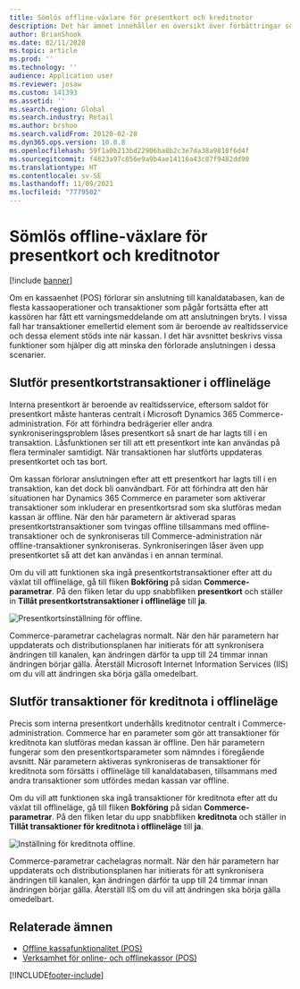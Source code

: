 ```yaml
---
title: Sömlös offline-växlare för presentkort och kreditnotor
description: Det här ämnet innehåller en översikt över förbättringar som ger en sömlös offline-växel för specifika betalningstyper.
author: BrianShook
ms.date: 02/11/2020
ms.topic: article
ms.prod: ''
ms.technology: ''
audience: Application user
ms.reviewer: josaw
ms.custom: 141393
ms.assetid: ''
ms.search.region: Global
ms.search.industry: Retail
ms.author: brshoo
ms.search.validFrom: 20120-02-28
ms.dyn365.ops.version: 10.0.8
ms.openlocfilehash: 59f1a0b213bd22906ba8b2c3e7da38a9818f6d4f
ms.sourcegitcommit: f4823a97c856e9a9b4ae14116a43c87f9482dd90
ms.translationtype: HT
ms.contentlocale: sv-SE
ms.lasthandoff: 11/09/2021
ms.locfileid: "7779502"
---
```

# <a name="seamless-offline-switch-for-gift-card-and-credit-memo-operations"></a>Sömlös offline-växlare för presentkort och kreditnotor

[!include [banner](../includes/banner.md)]

Om en kassaenhet (POS) förlorar sin anslutning till kanaldatabasen, kan de flesta kassaoperationer och transaktioner som pågår fortsätta efter att kassören har fått ett varningsmeddelande om att anslutningen bryts. I vissa fall har transaktioner emellertid element som är beroende av realtidsservice och dessa element stöds inte när kassan. I det här avsnittet beskrivs vissa funktioner som hjälper dig att minska den förlorade anslutningen i dessa scenarier.

## <a name="completing-gift-card-transactions-in-offline-mode"></a>Slutför presentkortstransaktioner i offlineläge

Interna presentkort är beroende av realtidsservice, eftersom saldot för presentkort måste hanteras centralt i Microsoft Dynamics 365 Commerce-administration. För att förhindra bedrägerier eller andra synkroniseringsproblem låses presentkort så snart de har lagts till i en transaktion. Låsfunktionen ser till att ett presentkort inte kan användas på flera terminaler samtidigt. När transaktionen har slutförts uppdateras presentkortet och tas bort.

Om kassan förlorar anslutningen efter att ett presentkort har lagts till i en transaktion, kan det dock bli oanvändbart. För att förhindra att den här situationen har Dynamics 365 Commerce en parameter som aktiverar transaktioner som inkluderar en presentkortsrad som ska slutföras medan kassan är offline. När den här parametern är aktiverad sparas presentkortstransaktioner som tvingas offline tillsammans med offline-transaktioner och de synkroniseras till Commerce-administration när offline-transaktioner synkroniseras. Synkroniseringen låser även upp presentkortet så att det kan användas i en annan terminal.

Om du vill att funktionen ska ingå presentkortstransaktioner efter att du växlat till offlineläge, gå till fliken **Bokföring** på sidan **Commerce-parametrar**. På den fliken letar du upp snabbfliken **presentkort** och ställer in **Tillåt presentkortstransaktioner i offlineläge** till **ja**.

![Presentkortsinställning för offline.](../media/gift.png)

Commerce-parametrar cachelagras normalt. När den här parametern har uppdaterats och distributionsplanen har initierats för att synkronisera ändringen till kanalen, kan ändringen därför ta upp till 24 timmar innan ändringen börjar gälla. Återställ Microsoft Internet Information Services (IIS) om du vill att ändringen ska börja gälla omedelbart.

## <a name="completing-credit-memo-transactions-in-offline-mode"></a>Slutför transaktioner för kreditnota i offlineläge

Precis som interna presentkort underhålls kreditnotor centralt i Commerce-administration. Commerce har en parameter som gör att transaktioner för kreditnota kan slutföras medan kassan är offline. Den här parametern fungerar som den presentkortsparameter som nämndes i föregående avsnitt. När parametern aktiveras synkroniseras de transaktioner för kreditnota som försätts i offlineläge till kanaldatabasen, tillsammans med andra transaktioner som utfördes medan kassan var offline.

Om du vill att funktionen ska ingå transaktioner för kreditnota efter att du växlat till offlineläge, gå till fliken **Bokföring** på sidan **Commerce-parametrar**. På den fliken letar du upp snabbfliken **kreditnota** och ställer in **Tillåt transaktioner för kreditnota i offlineläge** till **ja**.

![Inställning för kreditnota offline.](../media/creditmemo.png)

Commerce-parametrar cachelagras normalt. När den här parametern har uppdaterats och distributionsplanen har initierats för att synkronisera ändringen till kanalen, kan ändringen därför ta upp till 24 timmar innan ändringen börjar gälla. Återställ IIS om du vill att ändringen ska börja gälla omedelbart.

## <a name="related-topics"></a>Relaterade ämnen

- [Offline kassafunktionalitet (POS)](../pos-offline-functionality.md)
- [Verksamhet för online- och offlinekassor (POS)](../pos-operations.md)


[!INCLUDE[footer-include](../../includes/footer-banner.md)]